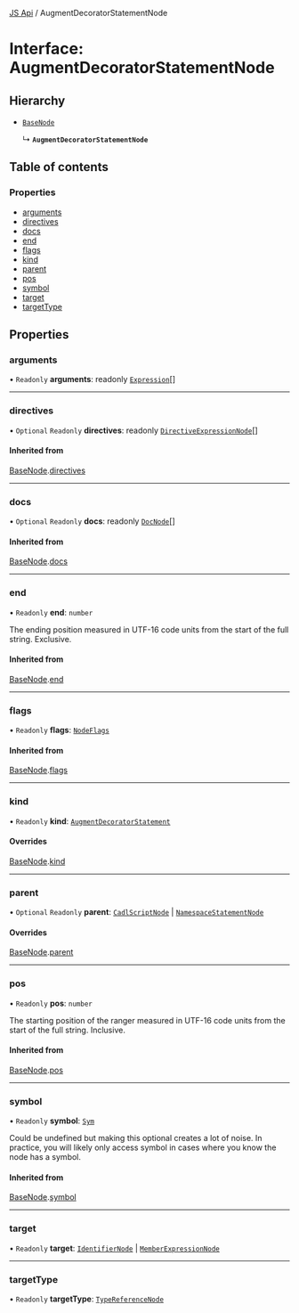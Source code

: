 [JS Api](../index.md) / AugmentDecoratorStatementNode

# Interface: AugmentDecoratorStatementNode

## Hierarchy

- [`BaseNode`](BaseNode.md)

  ↳ **`AugmentDecoratorStatementNode`**

## Table of contents

### Properties

- [arguments](AugmentDecoratorStatementNode.md#arguments)
- [directives](AugmentDecoratorStatementNode.md#directives)
- [docs](AugmentDecoratorStatementNode.md#docs)
- [end](AugmentDecoratorStatementNode.md#end)
- [flags](AugmentDecoratorStatementNode.md#flags)
- [kind](AugmentDecoratorStatementNode.md#kind)
- [parent](AugmentDecoratorStatementNode.md#parent)
- [pos](AugmentDecoratorStatementNode.md#pos)
- [symbol](AugmentDecoratorStatementNode.md#symbol)
- [target](AugmentDecoratorStatementNode.md#target)
- [targetType](AugmentDecoratorStatementNode.md#targettype)

## Properties

### arguments

• `Readonly` **arguments**: readonly [`Expression`](../index.md#expression)[]

___

### directives

• `Optional` `Readonly` **directives**: readonly [`DirectiveExpressionNode`](DirectiveExpressionNode.md)[]

#### Inherited from

[BaseNode](BaseNode.md).[directives](BaseNode.md#directives)

___

### docs

• `Optional` `Readonly` **docs**: readonly [`DocNode`](DocNode.md)[]

#### Inherited from

[BaseNode](BaseNode.md).[docs](BaseNode.md#docs)

___

### end

• `Readonly` **end**: `number`

The ending position measured in UTF-16 code units from the start of the
full string. Exclusive.

#### Inherited from

[BaseNode](BaseNode.md).[end](BaseNode.md#end)

___

### flags

• `Readonly` **flags**: [`NodeFlags`](../enums/NodeFlags.md)

#### Inherited from

[BaseNode](BaseNode.md).[flags](BaseNode.md#flags)

___

### kind

• `Readonly` **kind**: [`AugmentDecoratorStatement`](../enums/SyntaxKind.md#augmentdecoratorstatement)

#### Overrides

[BaseNode](BaseNode.md).[kind](BaseNode.md#kind)

___

### parent

• `Optional` `Readonly` **parent**: [`CadlScriptNode`](CadlScriptNode.md) \| [`NamespaceStatementNode`](NamespaceStatementNode.md)

#### Overrides

[BaseNode](BaseNode.md).[parent](BaseNode.md#parent)

___

### pos

• `Readonly` **pos**: `number`

The starting position of the ranger measured in UTF-16 code units from the
start of the full string. Inclusive.

#### Inherited from

[BaseNode](BaseNode.md).[pos](BaseNode.md#pos)

___

### symbol

• `Readonly` **symbol**: [`Sym`](Sym.md)

Could be undefined but making this optional creates a lot of noise. In practice,
you will likely only access symbol in cases where you know the node has a symbol.

#### Inherited from

[BaseNode](BaseNode.md).[symbol](BaseNode.md#symbol)

___

### target

• `Readonly` **target**: [`IdentifierNode`](IdentifierNode.md) \| [`MemberExpressionNode`](MemberExpressionNode.md)

___

### targetType

• `Readonly` **targetType**: [`TypeReferenceNode`](TypeReferenceNode.md)
